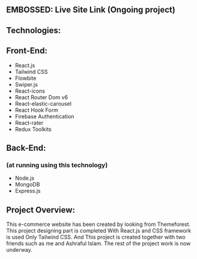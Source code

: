 ## EMBOSSED:  Live Site Link  (Ongoing project)

## Technologies:

## Front-End: 

<ul>
    <li>React.js</li>
    <li>Tailwind CSS</li>
    <li>Flowbite</li>
    <li>Swiper.js</li>
    <li>React-icons</li>
    <li>React Router Dom v6</li>
    <li>React-elastic-carousel</li>
    <li>React Hook Form</li>
    <li>Firebase Authentication</li>
    <li>React-rater</li>
    <li>Redux Toolkits</li>
</ul>

## Back-End:

### (at running using this technology)
<ul>
    <li>Node.js</li>
    <li>MongoDB</li>
    <li>Express.js</li>
</ul>


## Project Overview:

<p>This e-commerce website has been created by looking from Themeforest.   This project designing part is completed With React.js and CSS framework is used Only Tailwind CSS. And This project is created together with two friends such as me and  Ashraful Islam. The rest of the project work is now underway.</p>